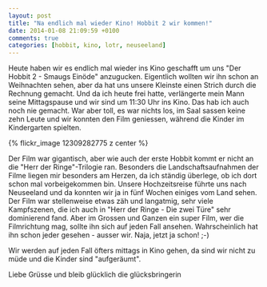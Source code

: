 ```yaml
---
layout: post
title: "Na endlich mal wieder Kino! Hobbit 2 wir kommen!"
date: 2014-01-08 21:09:59 +0100
comments: true
categories: [hobbit, kino, lotr, neuseeland]
---
```

Heute haben wir es endlich mal wieder ins Kino geschafft um uns "Der Hobbit 2 - Smaugs Einöde" anzugucken. Eigentlich wollten wir ihn schon an Weihnachten sehen, aber da hat uns unsere Kleinste einen Strich durch die Rechnung gemacht. Und da ich heute frei hatte, verlängerte mein Mann seine Mittagspause und wir sind um 11:30 Uhr ins Kino. Das hab ich auch noch nie gemacht. War aber toll, es war nichts los, im Saal sassen keine zehn Leute und wir konnten den Film geniessen, während die Kinder im Kindergarten spielten.

{% flickr_image 12309282775 z center %}

Der Film war gigantisch, aber wie auch der erste Hobbit kommt er nicht an die "Herr der Ringe"-Trilogie ran. Besonders die Landschaftsaufnahmen der Filme liegen mir besonders am Herzen, da ich ständig überlege, ob ich dort schon mal vorbeigekommen bin. Unsere Hochzeitsreise führte uns nach Neuseeland und da konnten wir ja in fünf Wochen einiges vom Land sehen. Der Film war stellenweise etwas zäh und langatmig, sehr viele Kampfszenen, die ich auch in "Herr der Ringe - Die zwei Türe" sehr dominierend fand. Aber im Grossen und Ganzen ein super Film, wer die Filmrichtung mag, sollte ihn sich auf jeden Fall ansehen. Wahrscheinlich hat ihn schon jeder gesehen - ausser wir. Naja, jetzt ja schon! ;-)

Wir werden auf jeden Fall öfters mittags in Kino gehen, da sind wir nicht zu müde und die Kinder sind "aufgeräumt".

Liebe Grüsse und bleib glücklich
die glücksbringerin